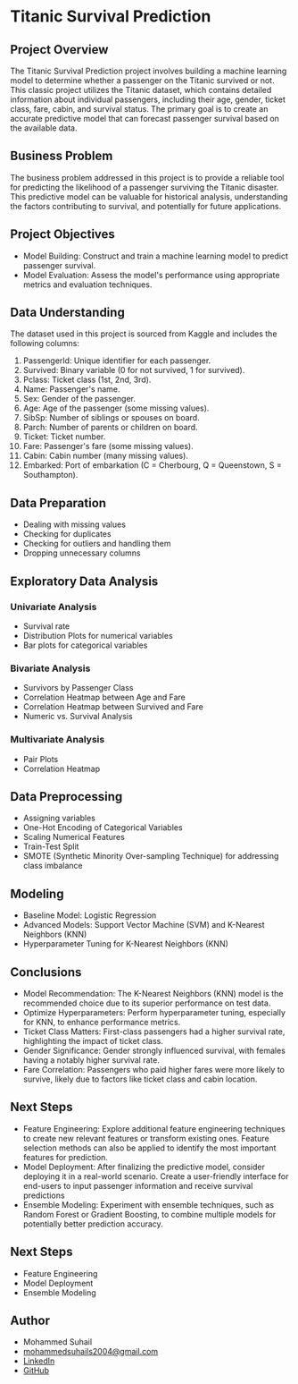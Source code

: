 # **Titanic Survival Prediction**

## **Project Overview**

The Titanic Survival Prediction project involves building a machine learning model to determine whether a passenger on the Titanic survived or not. This classic project utilizes the Titanic dataset, which contains detailed information about individual passengers, including their age, gender, ticket class, fare, cabin, and survival status. The primary goal is to create an accurate predictive model that can forecast passenger survival based on the available data.

## **Business Problem**

The business problem addressed in this project is to provide a reliable tool for predicting the likelihood of a passenger surviving the Titanic disaster. This predictive model can be valuable for historical analysis, understanding the factors contributing to survival, and potentially for future applications.

## **Project Objectives**

* Model Building: Construct and train a machine learning model to predict passenger survival.
* Model Evaluation: Assess the model's performance using appropriate metrics and evaluation techniques.

## **Data Understanding**

The dataset used in this project is sourced from Kaggle and includes the following columns:

1. PassengerId: Unique identifier for each passenger.
2. Survived: Binary variable (0 for not survived, 1 for survived).
3. Pclass: Ticket class (1st, 2nd, 3rd).
4. Name: Passenger's name.
5. Sex: Gender of the passenger.
6. Age: Age of the passenger (some missing values).
7. SibSp: Number of siblings or spouses on board.
8. Parch: Number of parents or children on board.
9. Ticket: Ticket number.
10. Fare: Passenger's fare (some missing values).
11. Cabin: Cabin number (many missing values).
12. Embarked: Port of embarkation (C = Cherbourg, Q = Queenstown, S = Southampton).

## **Data Preparation**

- Dealing with missing values
- Checking for duplicates
- Checking for outliers and handling them
- Dropping unnecessary columns

## **Exploratory Data Analysis**

### Univariate Analysis

- Survival rate
- Distribution Plots for numerical variables
- Bar plots for categorical variables

### Bivariate Analysis

- Survivors by Passenger Class
- Correlation Heatmap between Age and Fare
- Correlation Heatmap between Survived and Fare
- Numeric vs. Survival Analysis

### Multivariate Analysis

- Pair Plots
- Correlation Heatmap

## **Data Preprocessing**

- Assigning variables
- One-Hot Encoding of Categorical Variables
- Scaling Numerical Features
- Train-Test Split
- SMOTE (Synthetic Minority Over-sampling Technique) for addressing class imbalance

## **Modeling**

- Baseline Model: Logistic Regression
- Advanced Models: Support Vector Machine (SVM) and K-Nearest Neighbors (KNN)
- Hyperparameter Tuning for K-Nearest Neighbors (KNN)

## **Conclusions**
* Model Recommendation: The K-Nearest Neighbors (KNN) model is the recommended choice due to its superior performance on test data.
* Optimize Hyperparameters: Perform hyperparameter tuning, especially for KNN, to enhance performance metrics.
* Ticket Class Matters: First-class passengers had a higher survival rate, highlighting the impact of ticket class.
* Gender Significance: Gender strongly influenced survival, with females having a notably higher survival rate.
* Fare Correlation: Passengers who paid higher fares were more likely to survive, likely due to factors like ticket class and cabin location.


## **Next Steps**
* Feature Engineering: Explore additional feature engineering techniques to create new relevant features or transform existing ones. Feature selection methods can also be applied to identify the most important features for prediction.
* Model Deployment: After finalizing the predictive model, consider deploying it in a real-world scenario. Create a user-friendly interface for end-users to input passenger information and receive survival predictions
* Ensemble Modeling: Experiment with ensemble techniques, such as Random Forest or Gradient Boosting, to combine multiple models for potentially better prediction accuracy.

## **Next Steps**
* Feature Engineering
* Model Deployment
* Ensemble Modeling

## **Author**
- Mohammed Suhail
- mohammedsuhails2004@gmail.com
- [LinkedIn](https://www.linkedin.com/in/mohammed-suhail-273492281)
- [GitHub](https://github.com/Suhail786444)
